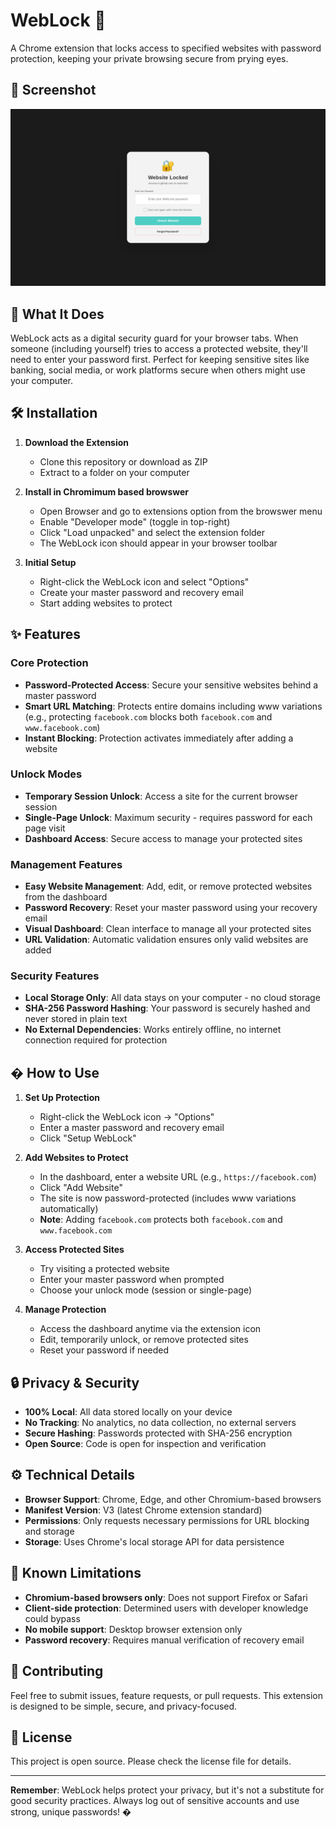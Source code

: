 # WebLock 🔐

A Chrome extension that locks access to specified websites with password protection, keeping your private browsing secure from prying eyes.

## 📸 Screenshot

![WebLock Screenshot](screenshot.png)

## 🎯 What It Does

WebLock acts as a digital security guard for your browser tabs. When someone (including yourself) tries to access a protected website, they'll need to enter your password first. Perfect for keeping sensitive sites like banking, social media, or work platforms secure when others might use your computer.

## 🛠️ Installation

1. **Download the Extension**
   - Clone this repository or download as ZIP
   - Extract to a folder on your computer

2. **Install in Chromimum based browswer**
   - Open Browser and go to extensions option from the browswer menu
   - Enable "Developer mode" (toggle in top-right)
   - Click "Load unpacked" and select the extension folder
   - The WebLock icon should appear in your browser toolbar

3. **Initial Setup**
   - Right-click the WebLock icon and select "Options"
   - Create your master password and recovery email
   - Start adding websites to protect

## ✨ Features

### Core Protection
- **Password-Protected Access**: Secure your sensitive websites behind a master password
- **Smart URL Matching**: Protects entire domains including www variations (e.g., protecting `facebook.com` blocks both `facebook.com` and `www.facebook.com`)
- **Instant Blocking**: Protection activates immediately after adding a website

### Unlock Modes
- **Temporary Session Unlock**: Access a site for the current browser session
- **Single-Page Unlock**: Maximum security - requires password for each page visit
- **Dashboard Access**: Secure access to manage your protected sites

### Management Features
- **Easy Website Management**: Add, edit, or remove protected websites from the dashboard
- **Password Recovery**: Reset your master password using your recovery email
- **Visual Dashboard**: Clean interface to manage all your protected sites
- **URL Validation**: Automatic validation ensures only valid websites are added

### Security Features
- **Local Storage Only**: All data stays on your computer - no cloud storage
- **SHA-256 Password Hashing**: Your password is securely hashed and never stored in plain text
- **No External Dependencies**: Works entirely offline, no internet connection required for protection

## � How to Use

1. **Set Up Protection**
   - Right-click the WebLock icon → "Options"
   - Enter a master password and recovery email
   - Click "Setup WebLock"

2. **Add Websites to Protect**
   - In the dashboard, enter a website URL (e.g., `https://facebook.com`)
   - Click "Add Website"
   - The site is now password-protected (includes www variations automatically)
   - **Note**: Adding `facebook.com` protects both `facebook.com` and `www.facebook.com`

3. **Access Protected Sites**
   - Try visiting a protected website
   - Enter your master password when prompted
   - Choose your unlock mode (session or single-page)

4. **Manage Protection**
   - Access the dashboard anytime via the extension icon
   - Edit, temporarily unlock, or remove protected sites
   - Reset your password if needed

## 🔒 Privacy & Security

- **100% Local**: All data stored locally on your device
- **No Tracking**: No analytics, no data collection, no external servers
- **Secure Hashing**: Passwords protected with SHA-256 encryption
- **Open Source**: Code is open for inspection and verification

## ⚙️ Technical Details

- **Browser Support**: Chrome, Edge, and other Chromium-based browsers
- **Manifest Version**: V3 (latest Chrome extension standard)
- **Permissions**: Only requests necessary permissions for URL blocking and storage
- **Storage**: Uses Chrome's local storage API for data persistence

## 🐛 Known Limitations

- **Chromium-based browsers only**: Does not support Firefox or Safari
- **Client-side protection**: Determined users with developer knowledge could bypass
- **No mobile support**: Desktop browser extension only
- **Password recovery**: Requires manual verification of recovery email

## 🤝 Contributing

Feel free to submit issues, feature requests, or pull requests. This extension is designed to be simple, secure, and privacy-focused.

## 📄 License

This project is open source. Please check the license file for details.

---

**Remember**: WebLock helps protect your privacy, but it's not a substitute for good security practices. Always log out of sensitive accounts and use strong, unique passwords! �
